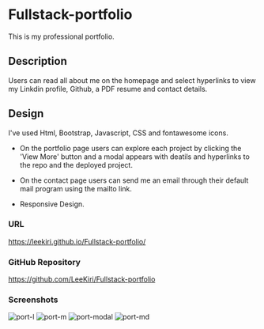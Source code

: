 # Fullstack-portfolio
This is my professional portfolio. 

## Description
Users can read all about me on the homepage and select hyperlinks to view my Linkdin profile, Github, a PDF resume and contact details. 

## Design
I've used Html, Bootstrap, Javascript, CSS and fontawesome icons.

* On the portfolio page users can explore each project by clicking the 'View More' button and a modal appears with deatils and hyperlinks to the repo and the deployed project.

* On the contact page users can send me an email through their default mail program using the mailto link.

* Responsive Design. 

### URL
https://leekiri.github.io/Fullstack-portfolio/
### GitHub Repository
https://github.com/LeeKiri/Fullstack-portfolio

### Screenshots
![port-l](https://user-images.githubusercontent.com/73642462/104859577-88be7f00-597a-11eb-9430-7e42cadee507.PNG)
![port-m](https://user-images.githubusercontent.com/73642462/104859579-8c520600-597a-11eb-9817-f76c14835906.PNG)
![port-modal](https://user-images.githubusercontent.com/73642462/104859585-8fe58d00-597a-11eb-9471-22e7789fdb8d.PNG)
![port-md](https://user-images.githubusercontent.com/73642462/104859588-93791400-597a-11eb-8488-933f879ad92b.PNG)
